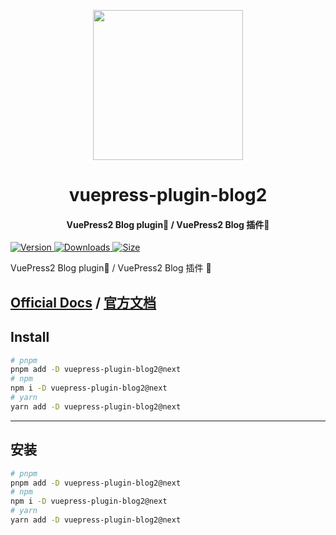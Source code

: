 <!-- markdownlint-disable -->
<p align="center">
  <img width="240" src="https://vuepress-theme-hope.github.io/v2/logo.svg" style="text-align: center;"/>
</p>
<h1 align="center">vuepress-plugin-blog2</h1>
<h4 align="center">VuePress2 Blog plugin📝 / VuePress2 Blog 插件📝</h4>

[![Version](https://img.shields.io/npm/v/vuepress-plugin-blog2/next.svg?style=flat-square&logo=npm) ![Downloads](https://img.shields.io/npm/dm/vuepress-plugin-blog2.svg?style=flat-square&logo=npm) ![Size](https://img.shields.io/bundlephobia/min/vuepress-plugin-blog2?style=flat-square&logo=npm)](https://www.npmjs.com/package/vuepress-plugin-blog2)

<!-- markdownlint-restore -->

VuePress2 Blog plugin📝 / VuePress2 Blog 插件 📝

## [Official Docs](https://vuepress-theme-hope.github.io/v2/blog/) / [官方文档](https://vuepress-theme-hope.gitee.io/v2/blog/zh/)

## Install

```bash
# pnpm
pnpm add -D vuepress-plugin-blog2@next
# npm
npm i -D vuepress-plugin-blog2@next
# yarn
yarn add -D vuepress-plugin-blog2@next
```

---

## 安装

```bash
# pnpm
pnpm add -D vuepress-plugin-blog2@next
# npm
npm i -D vuepress-plugin-blog2@next
# yarn
yarn add -D vuepress-plugin-blog2@next
```
